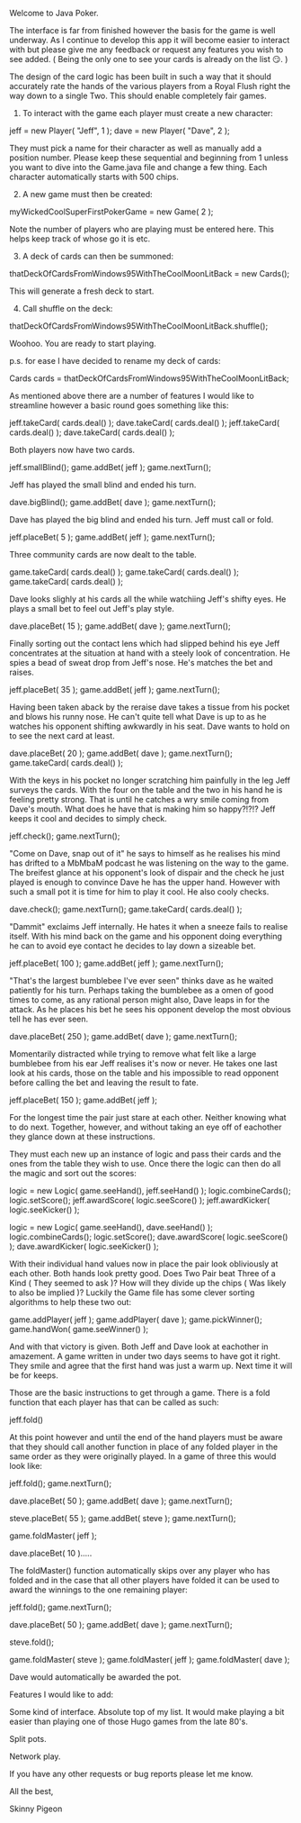 Welcome to Java Poker.

The interface is far from finished however the basis for the game is well underway. As I continue to develop this app it will become easier to interact with but please give me any feedback or request any features you wish to see added. ( Being the only one to see your cards is already on the list 😏. )

The design of the card logic has been built in such a way that it should accurately rate the hands of the various players from a Royal Flush right the way down to a single Two. This should enable completely fair games.

1. To interact with the game each player must create a new character:

  jeff = new Player( "Jeff", 1 );
  dave = new Player( "Dave", 2 );


They must pick a name for their character as well as manually add a position number. Please keep these sequential and beginning from 1 unless you want to dive into the Game.java file and change a few thing. Each character automatically starts with 500 chips.

2. A new game must then be created:

  myWickedCoolSuperFirstPokerGame = new Game( 2 );


Note the number of players who are playing must be entered here. This helps keep track of whose go it is etc.

3. A deck of cards can then be summoned:

  thatDeckOfCardsFromWindows95WithTheCoolMoonLitBack = new Cards();


This will generate a fresh deck to start.

4. Call shuffle on the deck:

  thatDeckOfCardsFromWindows95WithTheCoolMoonLitBack.shuffle();


Woohoo. You are ready to start playing.

p.s. for ease I have decided to rename my deck of cards:

  Cards cards = thatDeckOfCardsFromWindows95WithTheCoolMoonLitBack;


As mentioned above there are a number of features I would like to streamline however a basic round goes something like this:

  jeff.takeCard( cards.deal() );
  dave.takeCard( cards.deal() );
  jeff.takeCard( cards.deal() );
  dave.takeCard( cards.deal() );

Both players now have two cards.

  jeff.smallBlind();
  game.addBet( jeff );
  game.nextTurn();

Jeff has played the small blind and ended his turn.  

  dave.bigBlind();
  game.addBet( dave );
  game.nextTurn();

Dave has played the big blind and ended his turn. Jeff must call or fold.

  jeff.placeBet( 5 );
  game.addBet( jeff );
  game.nextTurn();

Three community cards are now dealt to the table.

  game.takeCard( cards.deal() );
  game.takeCard( cards.deal() );
  game.takeCard( cards.deal() );

Dave looks slighly at his cards all the while watchiing Jeff's shifty eyes. He plays a small bet to feel out Jeff's play style.

  dave.placeBet( 15 );
  game.addBet( dave );
  game.nextTurn();

Finally sorting out the contact lens which had slipped behind his eye Jeff concentrates at the situation at hand with a steely look of concentration. He spies a bead of sweat drop from Jeff's nose. He's matches the bet and raises. 

  jeff.placeBet( 35 );
  game.addBet( jeff );
  game.nextTurn();

Having been taken aback by the reraise dave takes a tissue from his pocket and blows his runny nose. He can't quite tell what Dave is up to as he watches his opponent shifting awkwardly in his seat. Dave wants to hold on to see the next card at least.

  dave.placeBet( 20 );
  game.addBet( dave );
  game.nextTurn();
  game.takeCard( cards.deal() );

With the keys in his pocket no longer scratching him painfully in the leg Jeff surveys the cards. With the four on the table and the two in his hand he is feeling pretty strong. That is until he catches a wry smile coming from Dave's mouth. What does he have that is making him so happy?!?!? Jeff keeps it cool and decides to simply check.

  jeff.check();
  game.nextTurn();

"Come on Dave, snap out of it" he says to himself as he realises his mind has drifted to a MbMbaM podcast he was listening on the way to the game. The breifest glance at his opponent's look of dispair and the check he just played is enough to convince Dave he has the upper hand. However with such a small pot it is time for him to play it cool. He also cooly checks.

  dave.check();
  game.nextTurn(); 
  game.takeCard( cards.deal() );

"Dammit" exclaims Jeff internally. He hates it when a sneeze fails to realise itself. With his mind back on the game and his opponent doing everything he can to avoid eye contact he decides to lay down a sizeable bet.

  jeff.placeBet( 100 );
  game.addBet( jeff );
  game.nextTurn();

"That's the largest bumblebee I've ever seen" thinks dave as he waited patiently for his turn. Perhaps taking the bumblebee as a omen of good times to come, as any rational person might also, Dave leaps in for the attack. As he places his bet he sees his opponent develop the most obvious tell he has ever seen.

  dave.placeBet( 250 );
  game.addBet( dave );
  game.nextTurn();  

Momentarily distracted while trying to remove what felt like a large bumblebee from his ear Jeff realises it's now or never. He takes one last look at his cards, those on the table and his impossible to read opponent before calling the bet and leaving the result to fate.

  jeff.placeBet( 150 );
  game.addBet( jeff );

For the longest time the pair just stare at each other. Neither knowing what to do next. Together, however, and without taking an eye off of eachother they glance down at these instructions. 

They must each new up an instance of logic and pass their cards and the ones from the table they wish to use. Once there the logic can then do all the magic and sort out the scores: 

  logic = new Logic( game.seeHand(), jeff.seeHand() ); 
  logic.combineCards();
  logic.setScore();
  jeff.awardScore( logic.seeScore() );
  jeff.awardKicker( logic.seeKicker() );

  logic = new Logic( game.seeHand(), dave.seeHand() ); 
  logic.combineCards();
  logic.setScore();
  dave.awardScore( logic.seeScore() );
  dave.awardKicker( logic.seeKicker() );

With their individual hand values now in place the pair look obliviously at each other. Both hands look pretty good. Does Two Pair beat Three of a Kind ( They seemed to ask )?  How will they divide up the chips ( Was likely to also be implied )? Luckily the Game file has some clever sorting algorithms to help these two out:

  game.addPlayer( jeff );
  game.addPlayer( dave );
  game.pickWinner();
  game.handWon( game.seeWinner() );

And with that victory is given. Both Jeff and Dave look at eachother in amazement. A game written in under two days seems to have got it right. They smile and agree that the first hand was just a warm up. Next time it will be for keeps.


Those are the basic instructions to get through a game. There is a fold function that each player has that can be called as such:

  jeff.fold()


At this point however and until the end of the hand players must be aware that they should call another function in place of any folded player in the same order as they were originally played. In a game of three this would look like:

  jeff.fold();
  game.nextTurn();

  dave.placeBet( 50 );
  game.addBet( dave );
  game.nextTurn();

  steve.placeBet( 55 );
  game.addBet( steve );
  game.nextTurn();

  game.foldMaster( jeff );

  dave.placeBet( 10 ).....

The foldMaster() function automatically skips over any player who has folded and in the case that all other players have folded it can be used to award the winnings to the one remaining player:

  jeff.fold();
  game.nextTurn();

  dave.placeBet( 50 );
  game.addBet( dave );
  game.nextTurn();

  steve.fold();

  game.foldMaster( steve );
  game.foldMaster( jeff );
  game.foldMaster( dave );

Dave would automatically be awarded the pot.


Features I would like to add:

  Some kind of interface. Absolute top of my list. It would make playing a bit easier than playing one of those Hugo games from the late 80's.

  Split pots.

  Network play.

If you have any other requests or bug reports please let me know.

All the best,

  Skinny Pigeon










